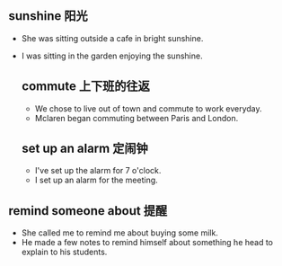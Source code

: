 ## sunshine 阳光
* She was sitting outside a cafe in bright sunshine.
* I was sitting in the garden enjoying the sunshine.

  ## commute 上下班的往返
  * We chose to live out of town and commute to work everyday.
  * Mclaren began commuting between Paris and London.
 
  ## set up an alarm 定闹钟
  * I've set up the alarm for 7 o'clock.
  * I set up an alarm for the meeting.
 
 ## remind someone about 提醒
 * She called me to remind me about buying some milk.
 * He made a few notes to remind himself about something he head to explain to his students.
